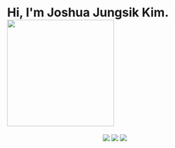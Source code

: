 <h1> Hi, I'm Joshua Jungsik Kim.<img src="https://github.com/mkbang89/mkbang89/assets/137467229/2d87f5e8-2945-4694-bc1d-78db44182fc2" width="250"></h1>
<div align=center>
  <img src="https://img.shields.io/badge/Python-3776AB?style=for-the-badge&logo=Python&logoColor=white">
  <img src="https://img.shields.io/badge/GitHub-181717?style=for-the-badge&logo=GitHub&logoColor=white">
  <img src="https://img.shields.io/badge/TensorFlow-FF6F00?style=for-the-badge&logo=TensorFlow&logoColor=white">
</div>
